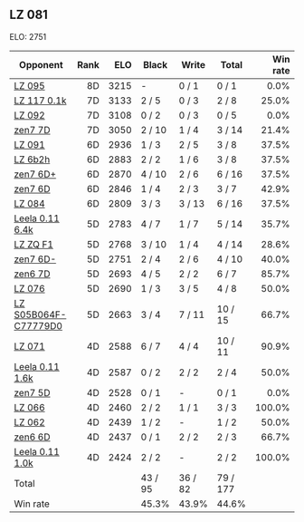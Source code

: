 ## LZ 081 ##

ELO: 2751

Opponent | Rank | ELO | Black | Write | Total | Win rate
---------|-----:|----:|-------|-------|-------|-------:
[LZ 095](LZ%20095.md) | 8D | 3215 | - | 0 / 1 | 0 / 1 | 0.0%
[LZ 117 0.1k](LZ%20117%200.1k.md) | 7D | 3133 | 2 / 5 | 0 / 3 | 2 / 8 | 25.0%
[LZ 092](LZ%20092.md) | 7D | 3108 | 0 / 2 | 0 / 3 | 0 / 5 | 0.0%
[zen7 7D](zen7%207D.md) | 7D | 3050 | 2 / 10 | 1 / 4 | 3 / 14 | 21.4%
[LZ 091](LZ%20091.md) | 6D | 2936 | 1 / 3 | 2 / 5 | 3 / 8 | 37.5%
[LZ 6b2h](LZ%206b2h.md) | 6D | 2883 | 2 / 2 | 1 / 6 | 3 / 8 | 37.5%
[zen7 6D+](zen7%206D+.md) | 6D | 2870 | 4 / 10 | 2 / 6 | 6 / 16 | 37.5%
[zen7 6D](zen7%206D.md) | 6D | 2846 | 1 / 4 | 2 / 3 | 3 / 7 | 42.9%
[LZ 084](LZ%20084.md) | 6D | 2809 | 3 / 3 | 3 / 13 | 6 / 16 | 37.5%
[Leela 0.11 6.4k](Leela%200.11%206.4k.md) | 5D | 2783 | 4 / 7 | 1 / 7 | 5 / 14 | 35.7%
[LZ ZQ F1](LZ%20ZQ%20F1.md) | 5D | 2768 | 3 / 10 | 1 / 4 | 4 / 14 | 28.6%
[zen7 6D-](zen7%206D-.md) | 5D | 2751 | 2 / 4 | 2 / 6 | 4 / 10 | 40.0%
[zen6 7D](zen6%207D.md) | 5D | 2693 | 4 / 5 | 2 / 2 | 6 / 7 | 85.7%
[LZ 076](LZ%20076.md) | 5D | 2690 | 1 / 3 | 3 / 5 | 4 / 8 | 50.0%
[LZ S05B064F-C77779D0](LZ%20S05B064F-C77779D0.md) | 5D | 2663 | 3 / 4 | 7 / 11 | 10 / 15 | 66.7%
[LZ 071](LZ%20071.md) | 4D | 2588 | 6 / 7 | 4 / 4 | 10 / 11 | 90.9%
[Leela 0.11 1.6k](Leela%200.11%201.6k.md) | 4D | 2587 | 0 / 2 | 2 / 2 | 2 / 4 | 50.0%
[zen7 5D](zen7%205D.md) | 4D | 2528 | 0 / 1 | - | 0 / 1 | 0.0%
[LZ 066](LZ%20066.md) | 4D | 2460 | 2 / 2 | 1 / 1 | 3 / 3 | 100.0%
[LZ 062](LZ%20062.md) | 4D | 2439 | 1 / 2 | - | 1 / 2 | 50.0%
[zen6 6D](zen6%206D.md) | 4D | 2437 | 0 / 1 | 2 / 2 | 2 / 3 | 66.7%
[Leela 0.11 1.0k](Leela%200.11%201.0k.md) | 4D | 2424 | 2 / 2 | - | 2 / 2 | 100.0%
Total | | | 43 / 95 | 36 / 82 | 79 / 177 | 
Win rate| | | 45.3% | 43.9% | 44.6% | 
